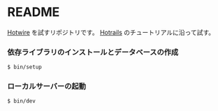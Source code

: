 # README

[Hotwire](https://hotwired.dev/) を試すリポジトリです。
[Hotrails](https://www.hotrails.dev/) のチュートリアルに沿って試す。

### 依存ライブラリのインストールとデータベースの作成

```sh
$ bin/setup
```

### ローカルサーバーの起動

```sh
$ bin/dev
```
